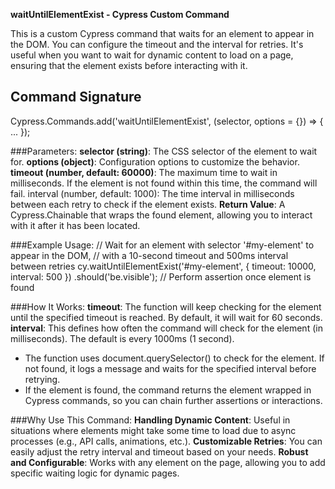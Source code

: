 **waitUntilElementExist - Cypress Custom Command**

This is a custom Cypress command that waits for an element to appear in the DOM. You can configure the timeout and the interval for retries. It's useful when you want to wait for dynamic content to load on a page, ensuring that the element exists before interacting with it.

## Command Signature

Cypress.Commands.add('waitUntilElementExist', (selector, options = {}) => { ... });

###Parameters:
**selector (string)**: The CSS selector of the element to wait for.
**options (object)**: Configuration options to customize the behavior.
**timeout (number, default: 60000)**: The maximum time to wait in milliseconds. If the element is not found within this time, the command will fail.
interval (number, default: 1000): The time interval in milliseconds between each retry to check if the element exists.
**Return Value**: A Cypress.Chainable<JQuery> that wraps the found element, allowing you to interact with it after it has been located.

###Example Usage:
// Wait for an element with selector '#my-element' to appear in the DOM, 
// with a 10-second timeout and 500ms interval between retries
cy.waitUntilElementExist('#my-element', { timeout: 10000, interval: 500 })
    .should('be.visible');  // Perform assertion once element is found

###How It Works:
**timeout**: The function will keep checking for the element until the specified timeout is reached. By default, it will wait for 60 seconds.
**interval**: This defines how often the command will check for the element (in milliseconds). The default is     every 1000ms (1 second).
- The function uses document.querySelector() to check for the element. If not found, it logs a message and waits for the specified interval before retrying.
- If the element is found, the command returns the element wrapped in Cypress commands, so you can chain further assertions or interactions.

###Why Use This Command:
**Handling Dynamic Content**: Useful in situations where elements might take some time to load due to async processes (e.g., API calls, animations, etc.).
**Customizable Retries**: You can easily adjust the retry interval and timeout based on your needs.
**Robust and Configurable**: Works with any element on the page, allowing you to add specific waiting logic for dynamic pages.